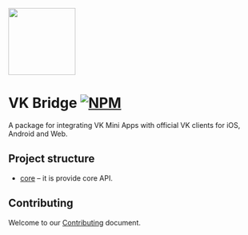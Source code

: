 [npm-badge]: https://img.shields.io/npm/v/@vkontakte/vk-bridge.svg
[npm-link]: https://npmjs.com/package/@vkontakte/vk-bridge

[<img width="134" src="https://vk.com/images/apps/mini_apps/vk_mini_apps_logo.svg">](https://vk.com/services)

# VK Bridge [![NPM][npm-badge]][npm-link]

A package for integrating VK Mini Apps with official VK clients for iOS, Android and Web.

## Project structure

- [core](./packages/core/README.md) – it is provide core API.

## Contributing

Welcome to our [Contributing](./CONTRIBUTING.md) document.
